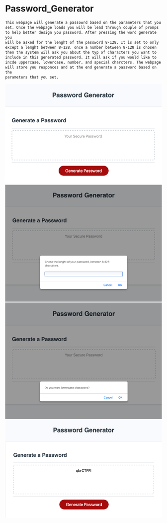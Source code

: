 # Password_Generator

    This webpage will generate a passowrd based on the parameters that you 
    set. Once the webpage loads you will be lead through couple of promps 
    to help better design you password. After pressing the word generate you 
    will be asked for the lenght of the password 8-128. It is set to only 
    except a lemght between 8-128. once a number between 8-128 is chosen 
    then the system will ask you about the typ of characters you want to 
    include in this generated password. It will ask if you would like to 
    incde uppercase, lowercase, number, and special charcters. The webpage 
    will store you responces and at the end generate a password based on the 
    parameters that you set.

![alt text](./Imeges/Screen%20Shot%202022-09-29%20at%2011.01.57%20PM.png)
![alt text](./Imeges/Screen%20Shot%202022-09-29%20at%2011.02.07%20PM.png)
![alt text](./Imeges/Screen%20Shot%202022-09-29%20at%2011.02.19%20PM.png)
![alt text](./Imeges/Screen%20Shot%202022-09-29%20at%2011.02.29%20PM.png)

    
